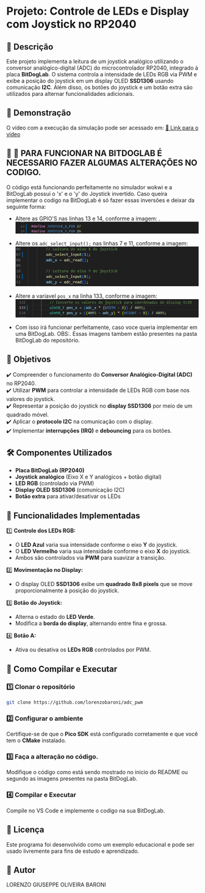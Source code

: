 # Projeto: Controle de LEDs e Display com Joystick no RP2040

## 📌 Descrição
Este projeto implementa a leitura de um joystick analógico utilizando o conversor analógico-digital (ADC) do microcontrolador RP2040, integrado à placa **BitDogLab**. O sistema controla a intensidade de LEDs RGB via PWM e exibe a posição do joystick em um display OLED **SSD1306** usando comunicação **I2C**. Além disso, os botões do joystick e um botão extra são utilizados para alternar funcionalidades adicionais.

## 🎥 Demonstração
O vídeo com a execução da simulação pode ser acessado em:
[🔗 Link para o vídeo](https://www.youtube.com/watch?v=Dv59X2cIaaQ&ab_channel=LorenzoBaroni)

## 🔧 🔴 PARA FUNCIONAR NA BITDOGLAB É NECESSARIO FAZER ALGUMAS ALTERAÇÕES NO CODIGO.
O código está funcionando perfeitamente no simulador wokwi e a BitDogLab possui o 'x' e o 'y' do Joystick invertido. Caso queira implementar o codigo na BitDogLab é só fazer essas inversões e deixar da seguinte forma:


- Altere as GPIO'S nas linhas 13 e 14, conforme a imagem:
  .![](BitDogLab/gpio.png)


- Altere os ```adc_select_input();``` nas linhas 7 e 11, conforme a imagem: ![](BitDogLab/adc.png)


- Altere a variavel ```pos_x``` na linha 133, conforme a imagem: ![](BitDogLab/pos_x.png)

- Com isso irá funcionar perfeitamente, caso voce queria implementar em uma BitDogLab. OBS:. Essas imagens tambem estão presentes na pasta BitDogLab do repositório.

## 🎯 Objetivos
✔️ Compreender o funcionamento do **Conversor Analógico-Digital (ADC)** no RP2040.  
✔️ Utilizar **PWM** para controlar a intensidade de LEDs RGB com base nos valores do joystick.  
✔️ Representar a posição do joystick no **display SSD1306** por meio de um quadrado móvel.  
✔️ Aplicar o **protocolo I2C** na comunicação com o display.  
✔️ Implementar **interrupções (IRQ)** e **debouncing** para os botões.  

## 🛠️ Componentes Utilizados
- **Placa BitDogLab (RP2040)**
- **Joystick analógico** (Eixo X e Y analógicos + botão digital)
- **LED RGB** (controlado via PWM)
- **Display OLED SSD1306** (comunicação I2C)
- **Botão extra** para ativar/desativar os LEDs

## 📜 Funcionalidades Implementadas
1️⃣ **Controle dos LEDs RGB:**  
   - O **LED Azul** varia sua intensidade conforme o eixo **Y** do joystick.  
   - O **LED Vermelho** varia sua intensidade conforme o eixo **X** do joystick.  
   - Ambos são controlados via **PWM** para suavizar a transição.  

2️⃣ **Movimentação no Display:**  
   - O display OLED **SSD1306** exibe um **quadrado 8x8 pixels** que se move proporcionalmente à posição do joystick.  

3️⃣ **Botão do Joystick:**  
   - Alterna o estado do **LED Verde**.  
   - Modifica a **borda do display**, alternando entre fina e grossa.  

4️⃣ **Botão A:**  
   - Ativa ou desativa os **LEDs RGB** controlados por PWM.  

## 🔧 Como Compilar e Executar
### 1️⃣ Clonar o repositório
```bash
git clone https://github.com/lorenzobaroni/adc_pwm
```

### 2️⃣ Configurar o ambiente
Certifique-se de que o **Pico SDK** está configurado corretamente e que você tem o **CMake** instalado.

### 3️⃣ Faça a alteração no código.
Modifique o código como está sendo mostrado no inicio do README ou segundo as imagens presentes na pasta BitDogLab.

### 4️⃣ Compilar e Executar
Compile no VS Code e implemente o codigo na sua BitDogLab.

## 📝 Licença
Este programa foi desenvolvido como um exemplo educacional e pode ser usado livremente para fins de estudo e aprendizado.

## 📌 Autor
LORENZO GIUSEPPE OLIVEIRA BARONI
